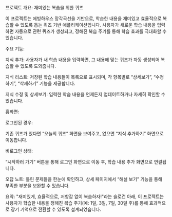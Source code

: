 프로젝트 개요: 재미있는 복습을 위한 퀴즈

이 프로젝트는 에빙하우스 망각곡선을 기반으로, 학습한 내용을 재미있고 효율적으로 복습할 수 있도록 돕는 퀴즈 기반 애플리케이션입니다. 사용자가 새로운 학습 내용을 입력하면 자동으로 관련 퀴즈가 생성되고, 정해진 복습 주기를 통해 학습 효과를 극대화할 수 있습니다.

주요 기능:

지식 추가:
사용자가 새 학습 내용을 입력하면, 그 내용에 맞는 퀴즈가 자동 생성되어 복습할 수 있도록 도와줍니다.

지식 리스트:
저장된 학습 내용들이 목록으로 표시되며, 각 항목별로 “상세보기”, “수정하기”, “삭제하기” 기능을 제공합니다.

지식 수정 및 상세보기:
입력한 학습 내용을 언제든지 업데이트하거나 자세히 확인할 수 있습니다.

홈화면:

로그인된 경우:

기존 퀴즈가 있다면 “오늘의 퀴즈” 화면을 보여주고, 없으면 “지식 추가하기” 화면으로 이동합니다.

비로그인 상태:

“시작하러 가기” 버튼을 통해 로그인 화면으로 이동 후, 학습 내용 추가 화면으로 연결됩니다.

오답 노트:
틀린 문제들을 한눈에 확인하고, 상세 페이지에서 “해설 보기” 기능을 통해 부족한 부분을 보완할 수 있습니다.

요약:
"재미있게, 효율적으로, 저항감 없이 복습하자!"라는 슬로건 아래, 이 프로젝트는 사용자가 학습한 내용을 정해진 복습 주기(예: 1일, 3일, 7일, 30일 후)를 통해 효과적으로 장기 기억으로 전환할 수 있도록 설계되었습니다.

